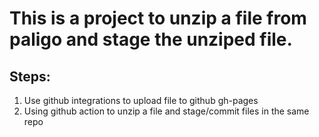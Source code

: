 # This is a project to unzip a file from paligo and stage the unziped file.
## Steps:
1. Use github integrations to upload file to github gh-pages
2. Using github action to unzip a file and stage/commit files in the same repo
